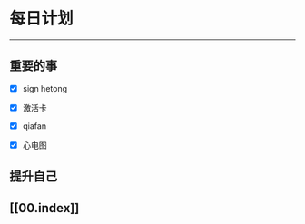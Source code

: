 
# 每日计划
---
## 重要的事

- [x]  sign hetong
- [x]  激活卡
- [x]  qiafan
- [x] 心电图



## 提升自己

  



## [[00.index]]










